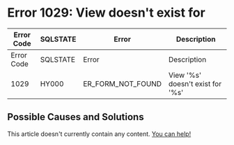 
# Error 1029: View doesn't exist for


| Error Code | SQLSTATE | Error | Description |
| --- | --- | --- | --- |
| Error Code | SQLSTATE | Error | Description |
| 1029 | HY000 | ER_FORM_NOT_FOUND | View '%s' doesn't exist for '%s' |




## Possible Causes and Solutions


This article doesn't currently contain any content. [You can help!](/en/writing-and-editing-knowledge-base-articles/)

